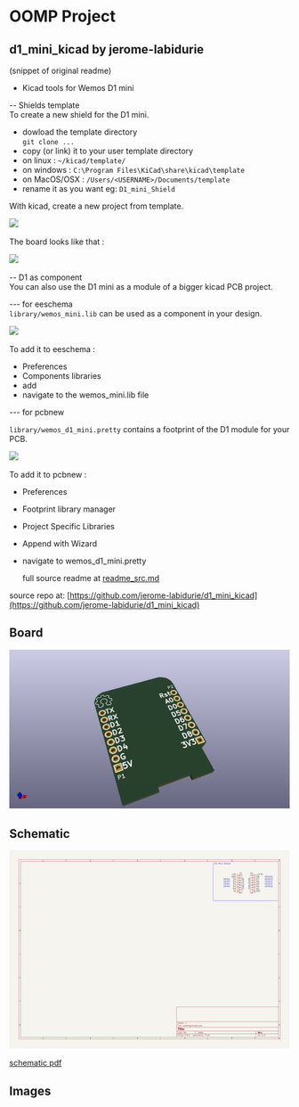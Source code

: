 # OOMP Project  
## d1_mini_kicad  by jerome-labidurie  
  
(snippet of original readme)  
  
  
- Kicad tools for Wemos D1 mini  
  
-- Shields template  
To create a new shield for the D1 mini.  
  
* dowload the template directory  
 `git clone ...`  
* copy (or link) it to your user template directory  
 * on linux : `~/kicad/template/`  
 * on windows : `C:\Program Files\KiCad\share\kicad\template`  
 * on MacOS/OSX : `/Users/<USERNAME>/Documents/template`  
* rename it as you want eg: `D1_mini_Shield`  
  
With kicad, create a new project from template.  
  
<img src="work/img/screenshot1.jpg" width=400>  
  
The board looks like that :  
  
<img src="template/meta/brd.png" width=400>  
  
-- D1 as component  
You can also use the D1 mini as a module of a bigger kicad PCB project.  
  
--- for eeschema  
`library/wemos_mini.lib` can be used as a component in your design.  
  
<img src="work/img/screenshot2.jpg" width=200>  
  
To add it to eeschema :  
* Preferences  
* Components libraries  
* add  
* navigate to the wemos_mini.lib file  
  
--- for pcbnew  
  
`library/wemos_d1_mini.pretty` contains a footprint of the D1 module for your PCB.  
  
<img src="work/img/screenshot3.jpg" width=200>  
  
To add it to pcbnew :  
* Preferences  
* Footprint library manager  
* Project Specific Libraries  
* Append with Wizard  
* navigate to wemos_d1_mini.pretty  
  
  full source readme at [readme_src.md](readme_src.md)  
  
source repo at: [https://github.com/jerome-labidurie/d1_mini_kicad](https://github.com/jerome-labidurie/d1_mini_kicad)  
## Board  
  
[![working_3d.png](working_3d_600.png)](working_3d.png)  
## Schematic  
  
[![working_schematic.png](working_schematic_600.png)](working_schematic.png)  
  
[schematic pdf](working_schematic.pdf)  
## Images  
